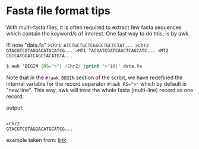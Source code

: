 # Fasta file format tips
With multi-fasta files, it is often required to extract few fasta sequences which contain the keyword/s of interest.
One fast way to do this, is by awk.

!!! note "data.fa"
    ```
    >Chr1
    ATCTGCTGCTCGGGCTGCTCTAT...
    >Chr2
    GTACGTCGTAGGACATGCATCG...
    >MT1
    TACGATCGATCAGCTCAGCATC...
    >MT2
    CGCCATGGATCAGCTACATGTA...
    ```

``` awk
$ awk 'BEGIN {RS=">"} /Chr2/ {print ">"$0}' data.fa
```

Note that in the `#!awk BEGIN` section of the script, we have redefined the internal variable for the record separator `#!awk RS=">"` which by default is "new line". This way, awk will treat the whole fasta (multi-line) record as one record. 

output:
```

>Chr2
GTACGTCGTAGGACATGCATCG...
```

example taken from: [link](https://infoplatter.wordpress.com/2013/10/15/extracting-specific-fasta-records-from-a-multi-fasta-file/comment-page-1/)
